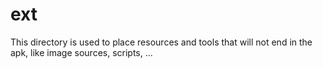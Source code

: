 ext
===

This directory is used to place resources and tools that will not end in the
apk, like image sources, scripts, ...

